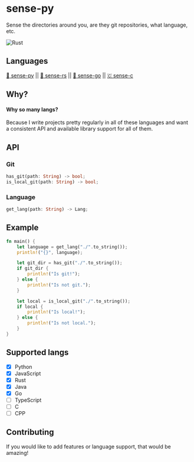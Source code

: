 # sense-py
Sense the directories around you, are they git repositories, what language, etc.

![Rust](https://img.shields.io/appveyor/build/jakeroggenbuck/sense-rs?style=for-the-badge)

## Languages
[ :snake: sense-py](https://github.com/JakeRoggenbuck/sense-py) || [:crab: sense-rs](https://github.com/JakeRoggenbuck/sense-rs) || 
[:hamster: sense-go](https://github.com/JakeRoggenbuck/sense-go) || [🇨 sense-c](https://github.com/JakeRoggenbuck/sense-c)

## Why?
#### Why so many langs?
Because I write projects pretty regularly in all of these languages and want a consistent API and available library support for all of them.

## API

### Git

```rs
has_git(path: String) -> bool;
is_local_git(path: String) -> bool;
```

### Language
```rs
get_lang(path: String) -> Lang;
```

## Example
```rs
fn main() {
    let language = get_lang("./".to_string());
    println!("{}", language);

    let git_dir = has_git("./".to_string());
    if git_dir {
        println!("Is git!");
    } else {
        println!("Is not git.");
    }

    let local = is_local_git("./".to_string());
    if local {
        println!("Is local!");
    } else {
        println!("Is not local.");
    }
}
```

## Supported langs
- [x] Python
- [x] JavaScript
- [x] Rust
- [x] Java
- [x] Go
- [ ] TypeScript
- [ ] C
- [ ] CPP

## Contributing
If you would like to add features or language support, that would be amazing!
